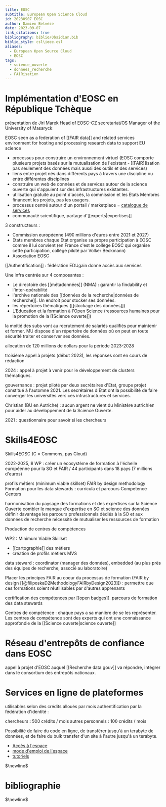 ```yaml
---
title: EOSC
subtitle: European Open Science Cloud
id: 20230907_EOSC
author: Damien Belvèze
date: 2023-09-07
link_citations: true
bibliography: biblio/Obsidian.bib
biblio_style: csl\ieee.csl
aliases:
  - European Open Source Cloud
  - EOSC
tags:
  - science_ouverte
  - donnees_recherche
  - FAIRisation
---
```

# Implémentation d'EOSC en République Tchèque

présentation de Jiri Marek Head of EOSC-CZ secretariat/OS Manager of the University of Masaryck

EOSC seen as a federation of [[FAIR data]] and related services
environment for hosting and processing research data to support EU science

- processus pour construire un environnement virtuel (EOSC comporte plusieurs projets basés sur la mutualisation de l'existant - [[FAIR]]isation pas seulement des données mais aussi des outils et des services)
- liens entre projet nés dans différents pays à travers une discipline ou entre différentes disciplines
- construire un web de données et de services autour de la science ouverte qui s'appuient sur des infrastructures existantes.
- utilisation gratuite au point d'accès, la commission et les Etats Membres financent les projets, pas les usagers. 
- processus centré autour d'un portail / marketplace = [catalogue de services](https://marketplace.eosc-portal.eu/)
- communauté scientifique, partage d'[[experts|expertises]]

3 constructeurs : 

- Commission européenne (490 millions d'euros entre 2021 et 2027)
- Etats membres chaque Etat organise sa propre participation à EOSC comme il lui convient (en France c'est le collège EOSC qui organise cette participation, collège piloté par Volker Beckmann)
- Association EOSC

[[Authentification]] : fédération EDUgain donne accès aux services


Une infra centrée sur 4 composantes :

- Le directoire des [[métadonnées]] (NMA) : garantir la findability et l'inter-opérabilité 
- l'archive nationale des [[données de la recherche|données de recherche]]. Un endroit pour stocker ses données. 
- les répertoires thématiques ([[stockage des données]])
- L'Education et la formation à l'Open Science (ressources humaines pour la promotion de la [[Science ouverte]])

la moitié des subs vont au recrutement de salariés qualifiés pour maintenir et former. MU dispose d'un répertoire de données où on peut en toute sécurité traiter et conserver ses données. 

allocation  de 120 millions de dollars pour la période 2023-2028 

troisième appel à projets (début 2023), les réponses sont en cours de rédaction 

2024 : appel à projet à venir pour le développement de clusters thématiques. 

gouvernance : projet piloté par deux secrétaires d'Etat, groupe projet constitué à l'automne 2021. Les secrétaires d'Etat ont la possibilité de faire converger les universités vers ces infrastructures et services. 

Christian (BU en Autriche) : aucun argent ne vient du Ministère autrichien pour aider au développement de la Science Ouverte.

2021 : questionnaire pour savoir si les chercheurs 


# Skills4EOSC

Skills4EOSC (C = Commons, pas Cloud)

2022-2025, 8 WP : créer un écosystème de formation à l'échelle européenne pour la SO et FAIR / 44 participants dans 18 pays (7 millions d'euros)

profils métiers (minimum viable skillset)
FAIR by design methodology
Formation pour les data stewards : curricula et parcours
Competence Centers

harmonisation du paysage des formations et des expertises sur la Science Ouverte
combler le manque d'expertise en SO et science des données
définir davantage les parcours professionnels dédiés à la SO et aux données de recherche
nécessité de mutualiser les ressources de formation

Production de centres de compétences 

WP2 : Minimum Viable Skillset 
- [[cartographie]] des métiers
- création de profils métiers MVS

data steward : coordinator (manager des données), embedded (au plus près des équipes de recherche, associé au laboratoire)

Placer les principes FAIR au coeur du processus de formation (FAIR by design [[@filiposkaD2MethodologyFAIRbyDesign2023]]) : permettre que ces formations soient réutilisables par d'autres apprenants

certification des compétences par [[open badges]]. 
parcours de formation des data stewards

Centres de compétence : chaque pays a sa manière de se les représenter. Les centres de compétence sont des experts qui ont une connaissance approfondie de la [[Science ouverte|science ouverte]]

# Réseau d'entrepôts de confiance dans EOSC

appel à projet d'EOSC auquel [[Recherche data gouv]] va répondre, intégrer dans le consortium des entrepôts nationaux.


# Services en ligne de plateformes

utilisables selon des crédits alloués par mois
authentification par la fédération d'identité : 

chercheurs : 500 crédits / mois
autres personnels : 100 crédits / mois

Possibilité de faire du code en ligne, de transférer jusqu'à un terabyte de données, et de faire du bulk transfer d'un site à l'autre jusqu'à un terabyte. 

- [Accès à l'espace](https://open-science-cloud.ec.europa.eu)
- [mode d'emploi de l'espace](https://zoom.us/j/99893944834?pwd=UYxNep0cP5I1NAARxyMaHdGlFLvDT5.1)
- [tutoriels](https://openplato.eu/blocks/catalog/list.php?searchurl=1&categories=164)



$\newline$
# bibliographie
$\newline$






